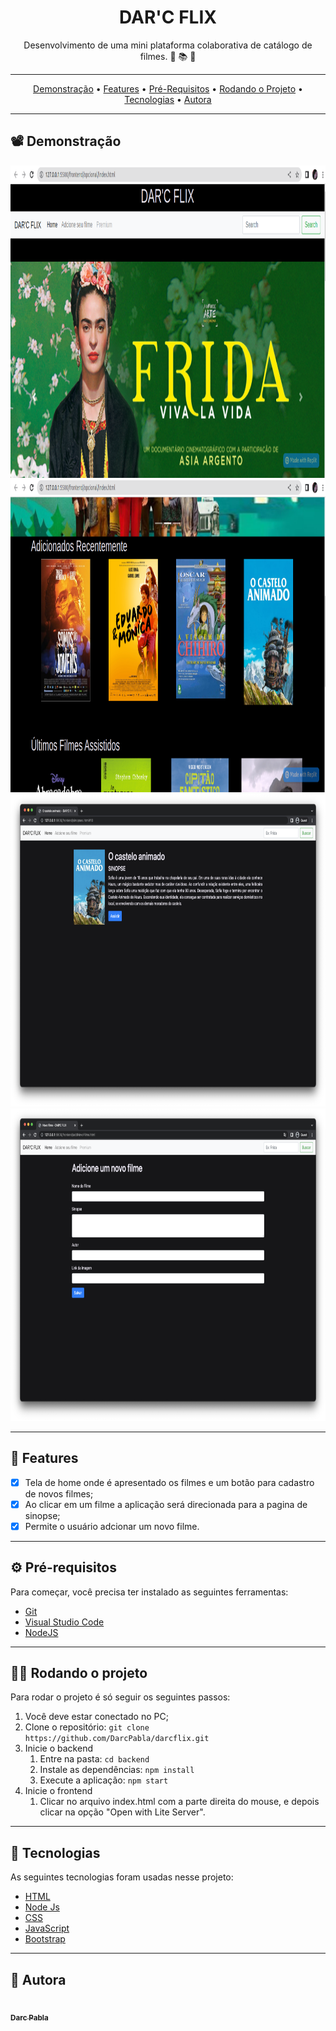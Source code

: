 <h1 align="center">DAR'C FLIX</h1>

<p align="center">
Desenvolvimento de uma mini plataforma colaborativa de catálogo de filmes. 📖 📚 📱
</p>

---

 <p align="center">
  <a href="#demonstracao">Demonstração</a> •
  <a href="#features">Features</a> •
  <a href="#pre-requisitos">Pré-Requisitos</a> •
  <a href="#rodando-projeto">Rodando o Projeto</a> •
  <a href="#tecnologias">Tecnologias</a> •
  <a href="#autor">Autora</a>
</p>

---

<h2 id="demonstracao">📽️ Demonstração</h2>

<p align="center">
  <img src="./home.png" width="800px" height="500px"/>
  <img src="./filmes.png" width="800px" height="500px"/>
  <img src="./sinopse.png" width="800px" height="500px"/>
  <img src="./cadastro.png" width="800px" height="500px"/>
</p>

---

<h2 id="features">🚀 Features</h2>

- [x] Tela de home onde é apresentado os filmes e um botão para cadastro de novos filmes;
- [x] Ao clicar em um filme a aplicação será direcionada para a pagina de sinopse;
- [x] Permite o usuário adcionar um novo filme.

---

<h2 id="pre-requisitos">⚙️ Pré-requisitos</h2>
Para começar, você precisa ter instalado as seguintes ferramentas:

- [Git](https://git-scm.com)
- [Visual Studio Code](https://code.visualstudio.com/)
- [NodeJS](https://nodejs.org/en)

---

<h2 id="rodando-projeto"> 🧑‍💻 Rodando o projeto</h2>
Para rodar o projeto é só seguir os seguintes passos:

1. Você deve estar conectado no PC;</li>
2. Clone o repositório: `git clone https://github.com/DarcPabla/darcflix.git`
3. Inicie o backend
   1. Entre na pasta: `cd backend`
   2. Instale as dependências: `npm install`
   3. Execute a aplicação: `npm start`
4. Inicie o frontend
   1. Clicar no arquivo index.html com a parte direita do mouse, e depois clicar na opção "Open with Lite Server".

---

<h2 id="tecnologias"> 🤖 Tecnologias</h2>

As seguintes tecnologias foram usadas nesse projeto:

- [HTML](https://developer.mozilla.org/pt-BR/docs/Web/HTML)
- [Node Js](https://nodejs.org/en/)
- [CSS](https://developer.mozilla.org/pt-BR/docs/Web/CSS)
- [JavaScript](https://developer.mozilla.org/pt-BR/docs/Web/JavaScript)
- [Bootstrap](https://getbootstrap.com/)

---

<h2 id="autor">👨 Autora</h2>

<a href="https://github.com/DarcPabla">
 <img style="border-radius: 50%;" src="https://avatars.githubusercontent.com/u/55287935?s=400&v=4" width="100px;" alt=""/>
 <br />
 <sub><b>Darc Pabla</b></sub>
</a>
 <br/>
